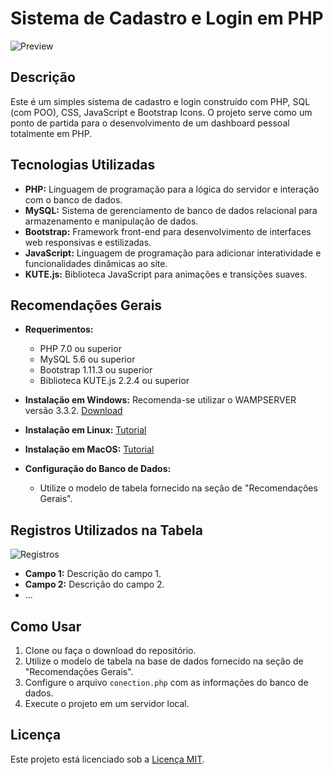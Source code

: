 # Sistema de Cadastro e Login em PHP

![Preview](![mobile](https://github.com/luis-domingues/PHP-login-system/assets/157630664/49e95d61-62bf-40cf-9e47-b2d56c08a84f))

## Descrição

Este é um simples sistema de cadastro e login construído com PHP, SQL (com POO), CSS, JavaScript e Bootstrap Icons. O projeto serve como um ponto de partida para o desenvolvimento de um dashboard pessoal totalmente em PHP.

## Tecnologias Utilizadas

- **PHP:** Linguagem de programação para a lógica do servidor e interação com o banco de dados.
- **MySQL:** Sistema de gerenciamento de banco de dados relacional para armazenamento e manipulação de dados.
- **Bootstrap:** Framework front-end para desenvolvimento de interfaces web responsivas e estilizadas.
- **JavaScript:** Linguagem de programação para adicionar interatividade e funcionalidades dinâmicas ao site.
- **KUTE.js:** Biblioteca JavaScript para animações e transições suaves.

## Recomendações Gerais

- **Requerimentos:**
  - PHP 7.0 ou superior
  - MySQL 5.6 ou superior
  - Bootstrap 1.11.3 ou superior
  - Biblioteca KUTE.js 2.2.4 ou superior

- **Instalação em Windows:** Recomenda-se utilizar o WAMPSERVER versão 3.3.2. [Download](link_para_download)
- **Instalação em Linux:** [Tutorial](link_para_tutorial)
- **Instalação em MacOS:** [Tutorial](link_para_tutorial)

- **Configuração do Banco de Dados:**
  - Utilize o modelo de tabela fornecido na seção de "Recomendações Gerais".

## Registros Utilizados na Tabela

![Registros](link_para_imagem)

- **Campo 1:** Descrição do campo 1.
- **Campo 2:** Descrição do campo 2.
- ...

## Como Usar

1. Clone ou faça o download do repositório.
2. Utilize o modelo de tabela na base de dados fornecido na seção de "Recomendações Gerais".
3. Configure o arquivo `conection.php` com as informações do banco de dados.
4. Execute o projeto em um servidor local.

## Licença

Este projeto está licenciado sob a [Licença MIT](link_para_licença).
